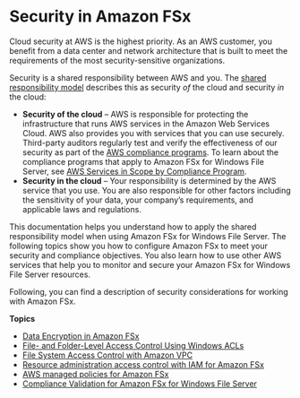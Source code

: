 # Security in Amazon FSx<a name="security"></a>

Cloud security at AWS is the highest priority\. As an AWS customer, you benefit from a data center and network architecture that is built to meet the requirements of the most security\-sensitive organizations\.

Security is a shared responsibility between AWS and you\. The [shared responsibility model](http://aws.amazon.com/compliance/shared-responsibility-model/) describes this as security *of* the cloud and security *in* the cloud:
+ **Security of the cloud** – AWS is responsible for protecting the infrastructure that runs AWS services in the Amazon Web Services Cloud\. AWS also provides you with services that you can use securely\. Third\-party auditors regularly test and verify the effectiveness of our security as part of the [AWS compliance programs](http://aws.amazon.com/compliance/programs/)\. To learn about the compliance programs that apply to Amazon FSx for Windows File Server, see [AWS Services in Scope by Compliance Program](http://aws.amazon.com/compliance/services-in-scope/)\.
+ **Security in the cloud** – Your responsibility is determined by the AWS service that you use\. You are also responsible for other factors including the sensitivity of your data, your company’s requirements, and applicable laws and regulations\. 

This documentation helps you understand how to apply the shared responsibility model when using Amazon FSx for Windows File Server\. The following topics show you how to configure Amazon FSx to meet your security and compliance objectives\. You also learn how to use other AWS services that help you to monitor and secure your Amazon FSx for Windows File Server resources\. 

Following, you can find a description of security considerations for working with Amazon FSx\. 

**Topics**
+ [Data Encryption in Amazon FSx](encryption.md)
+ [File\- and Folder\-Level Access Control Using Windows ACLs](limit-access-file-folder.md)
+ [File System Access Control with Amazon VPC](limit-access-security-groups.md)
+ [Resource administration access control with IAM for Amazon FSx](access-control-overview.md)
+ [AWS managed policies for Amazon FSx](security-iam-awsmanpol.md)
+ [Compliance Validation for Amazon FSx for Windows File Server](fsx-compliance.md)
